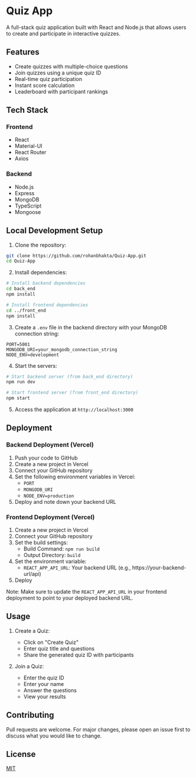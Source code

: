 # Quiz App

A full-stack quiz application built with React and Node.js that allows users to create and participate in interactive quizzes.

## Features

- Create quizzes with multiple-choice questions
- Join quizzes using a unique quiz ID
- Real-time quiz participation
- Instant score calculation
- Leaderboard with participant rankings

## Tech Stack

### Frontend
- React
- Material-UI
- React Router
- Axios

### Backend
- Node.js
- Express
- MongoDB
- TypeScript
- Mongoose

## Local Development Setup

1. Clone the repository:
```bash
git clone https://github.com/rohanbhakta/Quiz-App.git
cd Quiz-App
```

2. Install dependencies:
```bash
# Install backend dependencies
cd back_end
npm install

# Install frontend dependencies
cd ../front_end
npm install
```

3. Create a `.env` file in the backend directory with your MongoDB connection string:
```
PORT=5001
MONGODB_URI=your_mongodb_connection_string
NODE_ENV=development
```

4. Start the servers:
```bash
# Start backend server (from back_end directory)
npm run dev

# Start frontend server (from front_end directory)
npm start
```

5. Access the application at `http://localhost:3000`

## Deployment

### Backend Deployment (Vercel)
1. Push your code to GitHub
2. Create a new project in Vercel
3. Connect your GitHub repository
4. Set the following environment variables in Vercel:
   - `PORT`
   - `MONGODB_URI`
   - `NODE_ENV=production`
5. Deploy and note down your backend URL

### Frontend Deployment (Vercel)
1. Create a new project in Vercel
2. Connect your GitHub repository
3. Set the build settings:
   - Build Command: `npm run build`
   - Output Directory: `build`
4. Set the environment variable:
   - `REACT_APP_API_URL`: Your backend URL (e.g., https://your-backend-url/api)
5. Deploy

Note: Make sure to update the `REACT_APP_API_URL` in your frontend deployment to point to your deployed backend URL.

## Usage

1. Create a Quiz:
   - Click on "Create Quiz"
   - Enter quiz title and questions
   - Share the generated quiz ID with participants

2. Join a Quiz:
   - Enter the quiz ID
   - Enter your name
   - Answer the questions
   - View your results

## Contributing

Pull requests are welcome. For major changes, please open an issue first to discuss what you would like to change.

## License

[MIT](https://choosealicense.com/licenses/mit/)
